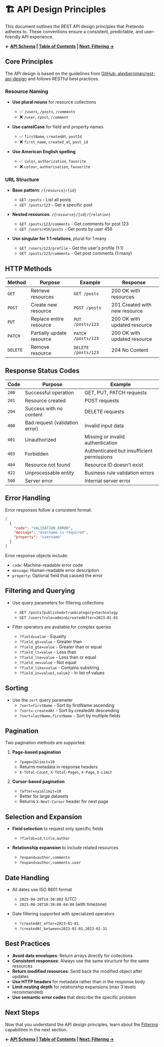 # 🏗️ API Design Principles

This document outlines the REST API design principles that Pretendo adheres to. These conventions ensure a consistent, predictable, and user-friendly API experience.

**← [API Schema](./schema.md) | [Table of Contents](./README.md) | [Next: Filtering →](./filtering.md)**

## Core Principles

The API design is based on the guidelines from [GitHub: alexberriman/rest-api-design](https://github.com/alexberriman/rest-api-design) and follows RESTful best practices.

### Resource Naming

- **Use plural nouns** for resource collections
  - ✅ `/users`, `/posts`, `/comments`
  - ❌ `/user`, `/post`, `/comment`

- **Use camelCase** for field and property names
  - ✅ `firstName`, `createdAt`, `postId`
  - ❌ `first_name`, `created_at`, `post_id`

- **Use American English spelling**
  - ✅ `color`, `authorization`, `favorite`
  - ❌ `colour`, `authorisation`, `favourite`

### URL Structure

- **Base pattern**: `/{resource}/{id}`
  - `GET /posts` - List all posts
  - `GET /posts/123` - Get a specific post

- **Nested resources**: `/{resource}/{id}/{relation}`
  - `GET /posts/123/comments` - Get comments for post 123
  - `GET /users/456/posts` - Get posts by user 456

- **Use singular for 1:1 relations**, plural for 1:many
  - `GET /users/123/profile` - Get the user's profile (1:1)
  - `GET /posts/123/comments` - Get post comments (1:many)

## HTTP Methods

| Method | Purpose | Example | Response |
|--------|---------|---------|----------|
| `GET` | Retrieve resources | `GET /posts` | 200 OK with resources |
| `POST` | Create new resource | `POST /posts` | 201 Created with new resource |
| `PUT` | Replace entire resource | `PUT /posts/123` | 200 OK with updated resource |
| `PATCH` | Partially update resource | `PATCH /posts/123` | 200 OK with updated resource |
| `DELETE` | Remove resource | `DELETE /posts/123` | 204 No Content |

## Response Status Codes

| Code | Purpose | Example |
|------|---------|---------|
| `200` | Successful operation | GET, PUT, PATCH requests |
| `201` | Resource created | POST requests |
| `204` | Success with no content | DELETE requests |
| `400` | Bad request (validation error) | Invalid input data |
| `401` | Unauthorized | Missing or invalid authentication |
| `403` | Forbidden | Authenticated but insufficient permissions |
| `404` | Resource not found | Resource ID doesn't exist |
| `422` | Unprocessable entity | Business rule validation errors |
| `500` | Server error | Internal server error |

## Error Handling

Error responses follow a consistent format:

```json
[
  {
    "code": "VALIDATION_ERROR",
    "message": "Username is required",
    "property": "username"
  }
]
```

Error response objects include:
- `code`: Machine-readable error code
- `message`: Human-readable error description
- `property`: Optional field that caused the error

## Filtering and Querying

- Use query parameters for filtering collections
  - `GET /posts?published=true&category=technology`
  - `GET /users?role=admin&createdAfter=2023-01-01`

- Filter operators are available for complex queries
  - `?field=value` - Equality
  - `?field_gt=value` - Greater than
  - `?field_gte=value` - Greater than or equal
  - `?field_lt=value` - Less than
  - `?field_lte=value` - Less than or equal
  - `?field_ne=value` - Not equal
  - `?field_like=value` - Contains substring
  - `?field_in=value1,value2` - In list of values

## Sorting

- Use the `sort` query parameter
  - `?sort=firstName` - Sort by firstName ascending
  - `?sort=-createdAt` - Sort by createdAt descending
  - `?sort=lastName,firstName` - Sort by multiple fields

## Pagination

Two pagination methods are supported:

1. **Page-based pagination**
   - `?page=2&limit=10`
   - Returns metadata in response headers
   - `X-Total-Count`, `X-Total-Pages`, `X-Page`, `X-Limit`

2. **Cursor-based pagination**
   - `?after=xyz&limit=10`
   - Better for large datasets
   - Returns `X-Next-Cursor` header for next page

## Selection and Expansion

- **Field selection** to request only specific fields
  - `?fields=id,title,author`

- **Relationship expansion** to include related resources
  - `?expand=author,comments`
  - `?expand=author,comments.user`

## Date Handling

- All dates use ISO 8601 format
  - `2023-04-20T14:30:00Z` (UTC)
  - `2023-04-20T10:30:00-04:00` (with timezone)

- Date filtering supported with specialized operators
  - `?createdAt_after=2023-01-01`
  - `?createdAt_between=2023-01-01,2023-01-31`

## Best Practices

- **Avoid data envelopes**: Return arrays directly for collections
- **Consistent responses**: Always use the same structure for the same resources
- **Return modified resources**: Send back the modified object after updates
- **Use HTTP headers** for metadata rather than in the response body
- **Limit nesting depth** for relationship expansions (max 3 levels recommended)
- **Use semantic error codes** that describe the specific problem

## Next Steps

Now that you understand the API design principles, learn about the [Filtering](./filtering.md) capabilities in the next section.

**← [API Schema](./schema.md) | [Table of Contents](./README.md) | [Next: Filtering →](./filtering.md)**